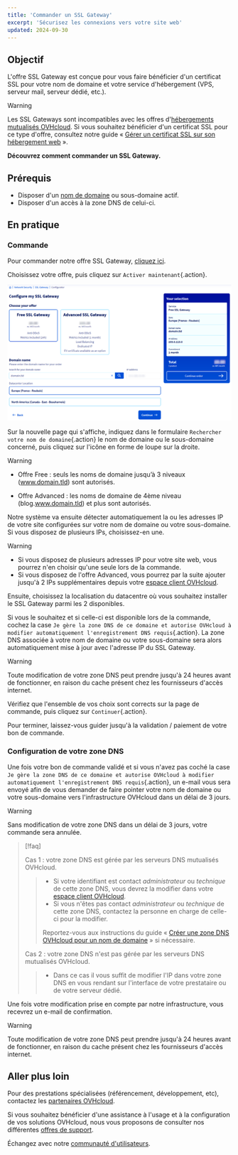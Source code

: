 ```yaml
---
title: 'Commander un SSL Gateway'
excerpt: 'Sécurisez les connexions vers votre site web'
updated: 2024-09-30
---
```


## Objectif

L'offre SSL Gateway est conçue pour vous faire bénéficier d'un certificat SSL pour votre nom de domaine et votre service d'hébergement (VPS, serveur mail, serveur dédié, etc.).

> [!warning]
>
> Les SSL Gateways sont incompatibles avec les offres d'[hébergements mutualisés OVHcloud](/links/web/hosting). Si vous souhaitez bénéficier d'un certificat SSL pour ce type d'offre, consultez notre guide « [Gérer un certificat SSL sur son hébergement web](/pages/web_cloud/web_hosting/ssl_on_webhosting) ».
>

**Découvrez comment commander un SSL Gateway.**

## Prérequis

- Disposer d'un [nom de domaine](/links/web/domains) ou sous-domaine actif.
- Disposer d'un accès à la zone DNS de celui-ci.

## En pratique

### Commande

Pour commander notre offre SSL Gateway, [cliquez ici](/links/web/ssl-gateway).

Choisissez votre offre, puis cliquez sur `Activer maintenant`{.action}.

![order ssl gateway](images/configure-my-ssl-gateway.png)

Sur la nouvelle page qui s'affiche, indiquez dans le formulaire `Rechercher votre nom de domaine`{.action} le nom de domaine ou le sous-domaine concerné, puis cliquez sur l'icône en forme de loupe sur la droite.

> [!warning]
>
> - Offre Free : seuls les noms de domaine jusqu’à 3 niveaux (www.domain.tld) sont autorisés.
>
> - Offre Advanced : les noms de domaine de 4ème niveau (blog.www.domain.tld) et plus sont autorisés.
>

Notre système va ensuite détecter automatiquement la ou les adresses IP de votre site configurées sur votre nom de domaine ou votre sous-domaine. Si vous disposez de plusieurs IPs, choisissez-en une.

> [!warning]
>
> - Si vous disposez de plusieurs adresses IP pour votre site web, vous pourrez n'en choisir qu'une seule lors de la commande.
> - Si vous disposez de l'offre Advanced, vous pourrez par la suite ajouter jusqu'à 2 IPs supplémentaires depuis votre [espace client OVHcloud](/links/manager).
>

Ensuite, choisissez la localisation du datacentre où vous souhaitez installer le SSL Gateway parmi les 2 disponibles.

Si vous le souhaitez et si celle-ci est disponible lors de la commande, cochez la case `Je gère la zone DNS de ce domaine et autorise OVHcloud à modifier automatiquement l'enregistrement DNS requis`{.action}. La zone DNS associée à votre nom de domaine ou votre sous-domaine sera alors automatiquement mise à jour avec l'adresse IP du SSL Gateway.

> [!warning]
>
> Toute modification de votre zone DNS peut prendre jusqu'à 24 heures avant de fonctionner, en raison du cache présent chez les fournisseurs d'accès internet.
>

Vérifiez que l'ensemble de vos choix sont corrects sur la page de commande, puis cliquez sur `Continuer`{.action}.

Pour terminer, laissez-vous guider jusqu'à la validation / paiement de votre bon de commande.

### Configuration de votre zone DNS

Une fois votre bon de commande validé et si vous n'avez pas coché la case `Je gère la zone DNS de ce domaine et autorise OVHcloud à modifier automatiquement l'enregistrement DNS requis`{.action}, un e-mail vous sera envoyé afin de vous demander de faire pointer votre nom de domaine ou votre sous-domaine vers l'infrastructure OVHcloud dans un délai de 3 jours.

> [!warning]
>
> Sans modification de votre zone DNS dans un délai de 3 jours, votre commande sera annulée.
> 

> [!faq]
>
> Cas 1 : votre zone DNS est gérée par les serveurs DNS mutualisés OVHcloud.
>> 
>> - Si votre identifiant est contact *administrateur* ou *technique* de cette zone DNS, vous devrez la modifier dans votre [espace client OVHcloud](/links/manager).
>> - Si vous n'êtes pas contact *administrateur* ou *technique* de cette zone DNS, contactez la personne en charge de celle-ci pour la modifier.
>> 
>> Reportez-vous aux instructions du guide « [Créer une zone DNS OVHcloud pour un nom de domaine](/pages/web_cloud/domains/dns_zone_create) » si nécessaire.
>> 
>
> Cas 2 : votre zone DNS n'est pas gérée par les serveurs DNS mutualisés OVHcloud.
>> 
>> - Dans ce cas il vous suffit de modifier l'IP dans votre zone DNS en vous rendant sur l'interface de votre prestataire ou de votre serveur dédié.
>>
>

Une fois votre modification prise en compte par notre infrastructure, vous recevrez un e-mail de confirmation.

> [!warning]
>
> Toute modification de votre zone DNS peut prendre jusqu'à 24 heures avant de fonctionner, en raison du cache présent chez les fournisseurs d'accès internet.
>

## Aller plus loin

Pour des prestations spécialisées (référencement, développement, etc), contactez les [partenaires OVHcloud](/links/partner).

Si vous souhaitez bénéficier d'une assistance à l'usage et à la configuration de vos solutions OVHcloud, nous vous proposons de consulter nos différentes [offres de support](/links/support).

Échangez avec notre [communauté d'utilisateurs](/links/community).